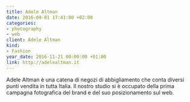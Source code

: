 ```yaml
---
title: Adele Altman
date: 2016-09-01 17:41:00 +02:00
categories:
- photography
- web
client: Adele Altman
kind:
- Fashion
year_date: 2016-11-21 00:00:00 +01:00
link: http://adelealtman.it
---
```


Adele Altman è una catena di negozi di abbigliamento che conta diversi punti vendita in tutta Italia. Il nostro studio si è occupato della prima campagna fotografica del brand e del suo posizionamento sul web.
